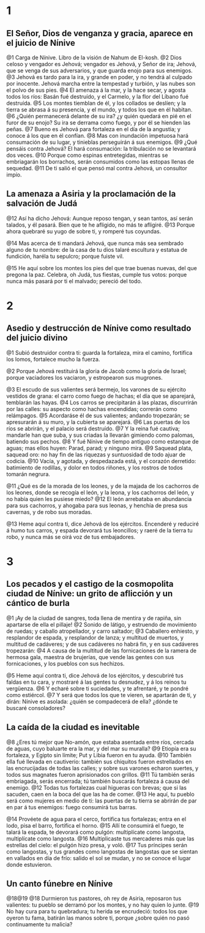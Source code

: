 # 1 
## El Señor, Dios de venganza y gracia, aparece en el juicio de Nínive
@1 Carga de Nínive. Libro de la visión de Nahum de El-kosh. @2 Dios celoso y vengador es Jehová; vengador es Jehová, y Señor de ira; Jehová, que se venga de sus adversarios, y que guarda enojo para sus enemigos. @3 Jehová es tardo para la ira, y grande en poder, y no tendrá al culpado por inocente. Jehová marcha entre la tempestad y turbión, y las nubes son el polvo de sus pies. @4 El amenaza á la mar, y la hace secar, y agosta todos los ríos: Basán fué destruído, y el Carmelo, y la flor del Líbano fué destruída. @5 Los montes tiemblan de él, y los collados se deslíen; y la tierra se abrasa á su presencia, y el mundo, y todos los que en él habitan. @6 ¿Quién permanecerá delante de su ira? ¿y quién quedará en pié en el furor de su enojo? Su ira se derrama como fuego, y por él se hienden las peñas. @7 Bueno es Jehová para fortaleza en el día de la angustia; y conoce á los que en él confían. @8 Mas con inundación impetuosa hará consumación de su lugar, y tinieblas perseguirán á sus enemigos. @9 ¿Qué pensáis contra Jehová? El hará consumación: la tribulación no se levantará dos veces. @10 Porque como espinas entretegidas, mientras se embriagarán los borrachos, serán consumidos como las estopas llenas de sequedad. @11 De ti salió el que pensó mal contra Jehová, un consultor impío.

## La amenaza a Asiria y la proclamación de la salvación de Judá
@12 Así ha dicho Jehová: Aunque reposo tengan, y sean tantos, así serán talados, y él pasará. Bien que te he afligido, no más te afligiré. @13 Porque ahora quebraré su yugo de sobre ti, y romperé tus coyundas.

@14 Mas acerca de ti mandará Jehová, que nunca más sea sembrado alguno de tu nombre: de la casa de tu dios talaré escultura y estatua de fundición, haréla tu sepulcro; porque fuiste vil.

@15 He aquí sobre los montes los pies del que trae buenas nuevas, del que pregona la paz. Celebra, oh Judá, tus fiestas, cumple tus votos: porque nunca más pasará por ti el malvado; pereció del todo. 

# 2 
## Asedio y destrucción de Nínive como resultado del juicio divino
@1 Subió destruidor contra ti: guarda la fortaleza, mira el camino, fortifica los lomos, fortalece mucho la fuerza.

@2 Porque Jehová restituirá la gloria de Jacob como la gloria de Israel; porque vaciadores los vaciaron, y estropearon sus mugrones.

@3 El escudo de sus valientes será bermejo, los varones de su ejército vestidos de grana: el carro como fuego de hachas; el día que se aparejará, temblarán las hayas. @4 Los carros se precipitarán á las plazas, discurrirán por las calles: su aspecto como hachas encendidas; correrán como relámpagos. @5 Acordaráse él de sus valientes; andando tropezarán; se apresurarán á su muro, y la cubierta se aparejará. @6 Las puertas de los ríos se abrirán, y el palacio será destruído. @7 Y la reina fué cautiva; mandarle han que suba, y sus criadas la llevarán gimiendo como palomas, batiendo sus pechos. @8 Y fué Nínive de tiempo antiguo como estanque de aguas; mas ellos huyen: Parad, parad; y ninguno mira. @9 Saquead plata, saquead oro: no hay fin de las riquezas y suntuosidad de todo ajuar de codicia. @10 Vacía, y agotada, y despedazada está, y el corazón derretido: batimiento de rodillas, y dolor en todos riñones, y los rostros de todos tomarán negrura.

@11 ¿Qué es de la morada de los leones, y de la majada de los cachorros de los leones, donde se recogía el león, y la leona, y los cachorros del león, y no había quien les pusiese miedo? @12 El león arrebataba en abundancia para sus cachorros, y ahogaba para sus leonas, y henchía de presa sus cavernas, y de robo sus moradas.

@13 Heme aquí contra ti, dice Jehová de los ejércitos. Encenderé y reduciré á humo tus carros, y espada devorará tus leoncillos; y raeré de la tierra tu robo, y nunca más se oirá voz de tus embajadores. 

# 3 
## Los pecados y el castigo de la cosmopolita ciudad de Nínive: un grito de aflicción y un cántico de burla
@1 ¡Ay de la ciudad de sangres, toda llena de mentira y de rapiña, sin apartarse de ella el pillaje! @2 Sonido de látigo, y estruendo de movimiento de ruedas; y caballo atropellador, y carro saltador; @3 Caballero enhiesto, y resplandor de espada, y resplandor de lanza; y multitud de muertos, y multitud de cadáveres; y de sus cadáveres no habrá fin, y en sus cadáveres tropezarán: @4 A causa de la multitud de las fornicaciones de la ramera de hermosa gala, maestra de brujerías, que vende las gentes con sus fornicaciones, y los pueblos con sus hechizos.

@5 Heme aquí contra ti, dice Jehová de los ejércitos, y descubriré tus faldas en tu cara, y mostraré á las gentes tu desnudez, y á los reinos tu vergüenza. @6 Y echaré sobre ti suciedades, y te afrentaré, y te pondré como estiércol. @7 Y será que todos los que te vieren, se apartarán de ti, y dirán: Nínive es asolada: ¿quién se compadecerá de ella? ¿dónde te buscaré consoladores?

## La caída de la ciudad es inevitable
@8 ¿Eres tú mejor que No-amón, que estaba asentada entre ríos, cercada de aguas, cuyo baluarte era la mar, y del mar su muralla? @9 Etiopía era su fortaleza, y Egipto sin límite; Put y Libia fueron en tu ayuda. @10 También ella fué llevada en cautiverio: también sus chiquitos fueron estrellados en las encrucijadas de todas las calles; y sobre sus varones echaron suertes, y todos sus magnates fueron aprisionados con grillos. @11 Tú también serás embriagada, serás encerrada; tú también buscarás fortaleza á causa del enemigo. @12 Todas tus fortalezas cual higueras con brevas; que si las sacuden, caen en la boca del que las ha de comer. @13 He aquí, tu pueblo será como mujeres en medio de ti: las puertas de tu tierra se abrirán de par en par á tus enemigos: fuego consumirá tus barras.

@14 Provéete de agua para el cerco, fortifica tus fortalezas; entra en el lodo, pisa el barro, fortifica el horno. @15 Allí te consumirá el fuego, te talará la espada, te devorará como pulgón: multiplícate como langosta, multiplícate como langosta. @16 Multiplicaste tus mercaderes más que las estrellas del cielo: el pulgón hizo presa, y voló. @17 Tus príncipes serán como langostas, y tus grandes como langostas de langostas que se sientan en vallados en día de frío: salido el sol se mudan, y no se conoce el lugar donde estuvieron.

## Un canto fúnebre en Nínive
@18@19
@18 Durmieron tus pastores, oh rey de Asiria, reposaron tus valientes: tu pueblo se derramó por los montes, y no hay quien lo junte. @19 No hay cura para tu quebradura; tu herida se encrudeció: todos los que oyeron tu fama, batirán las manos sobre ti, porque ¿sobre quién no pasó continuamente tu malicia? 